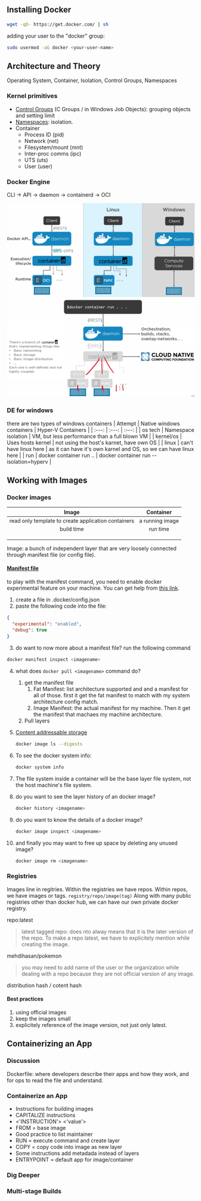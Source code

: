 ## Installing Docker

```bash
wget -qO- https://get.docker.com/ | sh
```

adding your user to the "docker" group:

```bash
sudo usermod -aG docker <your-user-name>
```

## Architecture and Theory

Operating System, Container, Isolation, Control Groups, Namespaces

### Kernel primitives

- [Control Groups](https://en.wikipedia.org/wiki/Cgroups) (C Groups / in Windows Job Objects): grouping objects and setting limit
- [Namespaces](https://en.wikipedia.org/wiki/Linux_namespaces): isolation.
- Container
  - Process ID (pid)
  - Network (net)
  - Filesystem/mount (mnt)
  - Inter-proc comms (ipc)
  - UTS (uts)
  - User (user)

### Docker Engine

CLI -> API -> daemon -> containerd -> OCI

![alt text](./diagrams/d_engine.png)
![alt text](./diagrams/d_process.png)

### DE for windows

there are two types of windows containers
| Attempt | Native windows containers | Hyper-V Containers |
| :---: | :---: | :---: |
| os tech | Namespace isolation | VM, but less performance than a full blown VM |
| kernel/os | Uses hosts kernel | not using the host's karnet, have own OS |
| linux | can't have linux here | as it can have it's own karnel and OS, so we can have linux here |
| run | docker container run .. | docker container run --isolation=hyperv |

## Working with Images

### Docker images

|                        Image                        |    Container    |
| :-------------------------------------------------: | :-------------: |
| read only template to create application containers | a running image |
|                     build time                      |    run time     |
|                                                     |                 |
|                                                     |                 |
|                                                     |                 |

Image: a bunch of independent layer that are very loosely connected through manifest file (or config file).

#### [Manifest file](https://docs.docker.com/engine/reference/commandline/manifest/)

to play with the manifest command, you need to enable docker experimental feature on your machine. You can get help from [this link](https://docs.docker.com/engine/reference/commandline/cli/#experimental-features).

1. create a file in .docker/config.json
2. paste the following code into the file:

```json
{
  "experimental": "enabled",
  "debug": true
}
```

3. do want to now more about a manifest file? run the following command

```bash
docker manifest inspect <imagename>
```

4. what does `docker pull <imagename>` command do?

   1. get the manifest file
      1. Fat Manifest: list architecture supported and and a manifest for all of those. first it get the fat manifest to match with my system architecture config match.
      2. Image Manifest: the actual manifest for my machine. Then it get the manifest that machaes my machine architecture.
   2. Pull layers

5. [Content addressable storage](https://docs.docker.com/registry/compatibility/#content-addressable-storage-cas)

   ```bash
   docker image ls --digests
   ```

6. To see the docker system info:
   ```bash
   docker system info
   ```
7. The file system inside a container will be the base layer file system, not the host machine's file system.

8. do you want to see the layer history of an docker image?

   ```bash
   docker history <imagename>
   ```

9. do you want to know the details of a docker image?

   ```bash
   docker image inspect <imagename>
   ```

10. and finally you may want to free up space by deleting any unused image?
    ```bash
    docker image rm <imagename>
    ```

### Registries

Images line in regitries. Within the registries we have repos. Within repos, we have images or tags.
`registry/repo/image(tag)`
Along with many public registries other than docker hub, we can have our own private docker registry.

repo:latest

> latest tagged repo: does nto alway means that it is the later version of the repo. To make a repo latest, we have to explicitely mention while creating the image.

mehdihasan/pokemon

> you may need to add name of the user or the organization while dealing with a repo because they are not official version of any image.

distribution hash / cotent hash

#### Best practices

1. using official images
2. keep the images small
3. explicitely reference of the image version, not just only latest.

## Containerizing an App

### Discussion

Dockerfile: where developers describe their apps and how they work, and for ops to read the file and understand.

### Containerize an App

- Instructions for building images
- CAPITALIZE instructions
- <'INSTRUCTION'> <'value'>
- FROM = base image
- Good practice to list maintainer
- RUN = execute command and create layer
- COPY = copy code into image as new layer
- Some instructions add metadada instead of layers
- ENTRYPOINT = default app for image/container

### Dig Deeper

### Multi-stage Builds
